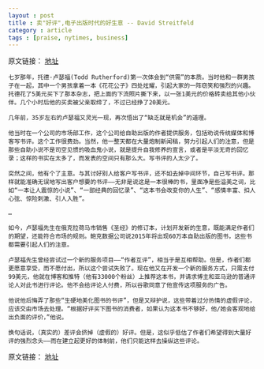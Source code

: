 ```yaml
---
layout : post
title : 卖"好评",电子出版时代的好生意 -- David Streitfeld
category : article
tags : [praise, nytimes, business]
---
```


原文链接： [地址](http://cn.nytimes.com/article/culture-arts/2012/10/25/c25bookreview/)
	
	七岁那年，托德·卢瑟福(Todd Rutherford)第一次体会到“供需”的本质。当时他和一群男孩子在一起，其中一个男孩拿着一本《花花公子》四处炫耀，引起大家的一阵窃笑和强烈的兴趣。托德花了5美元买下了那本杂志，把上面的下流照片撕下来，以一张1美元的价格转卖给其他小伙伴。几个小时后他的买卖被父亲取缔了，不过已经挣了20美元。
	
	几年前，35岁左右的卢瑟福又灵光一现，再次悟出了“缺乏就是机会”的道理。
	
	他当时在一个公司的市场部工作，这个公司给自助出版的作者提供服务，包括劝说传统媒体和博客写书评。这个工作很费劲。当然，他一整天都在大量炮制新闻稿，努力引起人们的注意，但是那些自助小说不是司空见惯的吸血鬼小说，就是提升自我修养的宣言，或者是平淡无奇的回忆录；这样的书实在太多了，而发表的空间只有那么大。写书评的人太少了。

	突然之间，他有个了主意。与其讨好别人给客户写书评，还不如去掉中间环节，自己写书评。那样就能准确无误地写出客户想要的书评——无非是说这是一本很棒的书，里面净是些溢美之词，比如“一本让人震惊的小说”、“一部经典的回忆录”、“这本书会改变你的人生”、“感情丰富、扣人心弦、惊险刺激、引人入胜”。
	
	…
	
	如今，卢瑟福先生在俄克拉荷马市销售《圣经》的修订本，计划开发新的生意，既能满足作者们的期望，还能符合市场的规则。鲍克数据公司说2015年将出现60万本自助出版的图书，这些书都需要引起人们的注意。

	卢瑟福先生曾经尝试过一个新的服务项目——“作者互评”，相当于是互相帮助。但是，作者们都更愿意享受，而不愿付出，所以这个尝试失败了。现在他又在开发一个新的服务方式，只需支付99美元，他就在博客和推特（他有33000个粉丝）上推荐这本书，并请求博主和亚马逊的普通评论人对此书进行评论。他不会给评论人付费，所以谷歌同意了他宣传这项服务的广告。

	他说他后悔弄了那些“生硬地美化图书的书评”，但是又辩护说，这些带着过分热情的虚假评论，应该交由市场去处理。“根据好评买下图书的消费者，如果认为这本书不够好，他/她会客观地给出负面的评价，”他说。

	换句话说，（真实的）差评会挤掉（虚假的）好评。但是，这似乎低估了作者们希望得到大量好评的强烈念头——而在建立起更好的体制前，他们只能这样去操纵这些评论。
	

原文链接： [地址](http://cn.nytimes.com/article/culture-arts/2012/10/25/c25bookreview/)